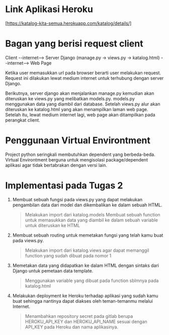 # Link Aplikasi Heroku
[https://katalog-kita-semua.herokuapp.com/katalog/details/]


# Bagan yang berisi request client
Client --internet--> Server Django (manage.py -> views.py -> katalog.html) --internet--> Web Page

Ketika user memasukkan url pada browser berarti user melakukan request. Request ini dilakukan lewat medium internet untuk terhubung dengan server Django.

Berikutnya, server django akan menjalankan manage.py kemudian akan diteruskan ke views.py yang melibatkan models.py. models.py menggunakan data yang diambil dari database. Setelah views.py alur akan diteruskan ke katalog.html yang akan menampilkan laman web page. Setelah itu, lewat medium internet lagi, web page akan ditampilkan pada perangkat client.


# Penggunaan Virtual Environtment
Project python seringkali membutuhkan dependent yang berbeda-beda. Virtual Environtment berguna untuk mengisolasi package/dependent aplikasi agar tidak bertabrakan dengan versi lain.


# Implementasi pada Tugas 2
1. Membuat sebuah fungsi pada views.py yang dapat melakukan pengambilan data dari model dan dikembalikan ke dalam sebuah HTML.
    > Melakukan import dari katalog.models
    > Membuat sebuah function untuk memasukkan data yang diambil ke dalam sebuah variable untuk diteruskan ke HTML

2. Membuat sebuah routing untuk memetakan fungsi yang telah kamu buat pada views.py.
    > Melakukan import dari katalog.views agar dapat memanggil function yang sudah dibuat pada nomor 1

3. Memetakan data yang didapatkan ke dalam HTML dengan sintaks dari Django untuk pemetaan data template.
    > Menggunakan variable yang dibuat pada function sblmnya pada katalog.html

4. Melakukan deployment ke Heroku terhadap aplikasi yang sudah kamu buat sehingga nantinya dapat diakses oleh teman-temanmu melalui Internet.
    > Menambahkan repository secret pada gitlab berupa HEROKU_API_KEY dan HEROKU_API_NAME sesuai dengan API_KEY pada Heroku dan nama aplikasinya.